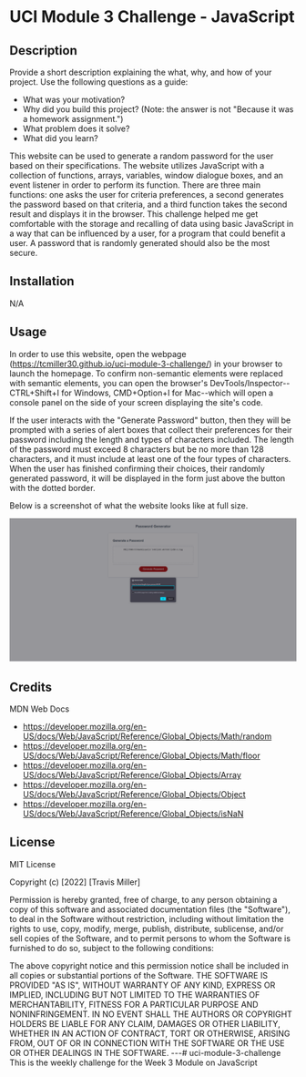 # UCI Module 3 Challenge - JavaScript

## Description

Provide a short description explaining the what, why, and how of your project. Use the following questions as a guide:

- What was your motivation?
- Why did you build this project? (Note: the answer is not "Because it was a homework assignment.")
- What problem does it solve?
- What did you learn?

This website can be used to generate a random password for the user based on their specifications. The website utilizes JavaScript with a collection of functions, arrays, variables, window dialogue boxes, and an event listener in order to perform its function. There are three main functions: one asks the user for criteria preferences, a second generates the password based on that criteria, and a third function takes the second result and displays it in the browser. This challenge helped me get comfortable with the storage and recalling of data using basic JavaScript in a way that can be influenced by a user, for a program that could benefit a user. A password that is randomly generated should also be the most secure.

## Installation

N/A

## Usage
In order to use this website, open the webpage (https://tcmiller30.github.io/uci-module-3-challenge/) in your browser to launch the homepage. To confirm non-semantic elements were replaced with semantic elements, you can open the browser's DevTools/Inspector--CTRL+Shift+I for Windows, CMD+Option+I for Mac--which will open a console panel on the side of your screen displaying the site's code.

If the user interacts with the "Generate Password" button, then they will be prompted with a series of alert boxes that collect their preferences for their password including the length and types of characters included. The length of the password must exceed 8 characters but be no more than 128 characters, and it must include at least one of the four types of characters. When the user has finished confirming their choices, their randomly generated password, it will be displayed in the form just above the button with the dotted border.

Below is a screenshot of what the website looks like at full size.

  ![Screenshot of Password Generator](Assets/Images/uci-module-3-example.png)  

## Credits

MDN Web Docs
  - https://developer.mozilla.org/en-US/docs/Web/JavaScript/Reference/Global_Objects/Math/random
  - https://developer.mozilla.org/en-US/docs/Web/JavaScript/Reference/Global_Objects/Math/floor
  - https://developer.mozilla.org/en-US/docs/Web/JavaScript/Reference/Global_Objects/Array
  - https://developer.mozilla.org/en-US/docs/Web/JavaScript/Reference/Global_Objects/Object
  - https://developer.mozilla.org/en-US/docs/Web/JavaScript/Reference/Global_Objects/isNaN


    

## License

MIT License

Copyright (c) [2022] [Travis Miller]

Permission is hereby granted, free of charge, to any person obtaining a copy of this software and associated documentation files (the "Software"), to deal in the Software without restriction, including without limitation the rights to use, copy, modify, merge, publish, distribute, sublicense, and/or sell copies of the Software, and to permit persons to whom the Software is furnished to do so, subject to the following conditions:

The above copyright notice and this permission notice shall be included in all copies or substantial portions of the Software.
THE SOFTWARE IS PROVIDED "AS IS", WITHOUT WARRANTY OF ANY KIND, EXPRESS OR IMPLIED, INCLUDING BUT NOT LIMITED TO THE WARRANTIES OF MERCHANTABILITY, FITNESS FOR A PARTICULAR PURPOSE AND NONINFRINGEMENT. IN NO EVENT SHALL THE AUTHORS OR COPYRIGHT HOLDERS BE LIABLE FOR ANY CLAIM, DAMAGES OR OTHER LIABILITY, WHETHER IN AN ACTION OF CONTRACT, TORT OR OTHERWISE, ARISING FROM, OUT OF OR IN CONNECTION WITH THE SOFTWARE OR THE USE OR OTHER DEALINGS IN THE SOFTWARE.
---# uci-module-3-challenge
This is the weekly challenge for the Week 3 Module on JavaScript
